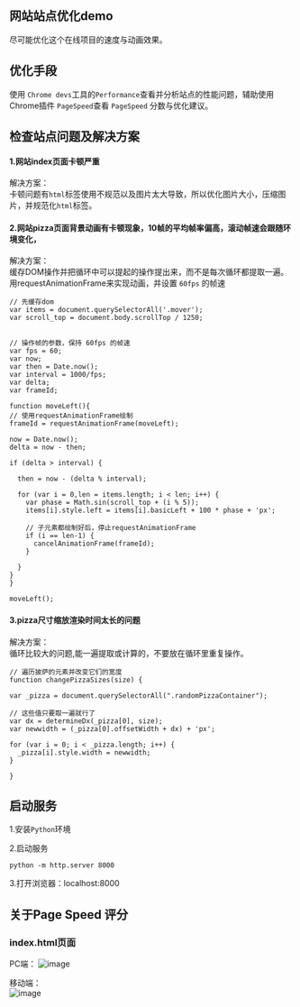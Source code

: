 ## 网站站点优化demo
尽可能优化这个在线项目的速度与动画效果。

## 优化手段
使用 `Chrome devs`工具的`Performance`查看并分析站点的性能问题，辅助使用Chrome插件 `PageSpeed`查看 `PageSpeed` 分数与优化建议。


## 检查站点问题及解决方案
#### 1.网站index页面卡顿严重
解决方案：   
卡顿问题有`html`标签使用不规范以及图片太大导致，所以优化图片大小，压缩图片，并规范化`html`标签。

#### 2.网站pizza页面背景动画有卡顿现象，10帧的平均帧率偏高，滚动帧速会跟随环境变化，
解决方案：   
缓存DOM操作并把循环中可以提起的操作提出来，而不是每次循环都提取一遍。   
用requestAnimationFrame来实现动画，并设置 `60fps` 的帧速

```
// 先缓存dom
var items = document.querySelectorAll('.mover');
var scroll_top = document.body.scrollTop / 1250;


// 操作帧的参数，保持 60fps 的帧速
var fps = 60;
var now;
var then = Date.now();
var interval = 1000/fps;
var delta;
var frameId;

function moveLeft(){
// 使用requestAnimationFrame绘制
frameId = requestAnimationFrame(moveLeft);

now = Date.now();
delta = now - then;

if (delta > interval) {

  then = now - (delta % interval);

  for (var i = 0,len = items.length; i < len; i++) {
    var phase = Math.sin(scroll_top + (i % 5));
    items[i].style.left = items[i].basicLeft + 100 * phase + 'px';

    // 子元素都绘制好后，停止requestAnimationFrame
    if (i == len-1) {
      cancelAnimationFrame(frameId);
    }
    
  }
}
}

moveLeft();

```

#### 3.pizza尺寸缩放渲染时间太长的问题
解决方案：   
循环比较大的问题,能一遍提取或计算的，不要放在循环里重复操作。

```
// 遍历披萨的元素并改变它们的宽度
function changePizzaSizes(size) {

var _pizza = document.querySelectorAll(".randomPizzaContainer");

// 这些值只要取一遍就行了
var dx = determineDx(_pizza[0], size);
var newwidth = (_pizza[0].offsetWidth + dx) + 'px';  

for (var i = 0; i < _pizza.length; i++) {
  _pizza[i].style.width = newwidth;       
}

}
```



   
## 启动服务

1.安装`Python`环境

2.启动服务
```
python -m http.server 8000

```
3.打开浏览器：localhost:8000


## 关于Page Speed 评分
### index.html页面   
PC端：
![image](https://picabstract-preview-ftn.weiyun.com:8443/ftn_pic_abs_v2/5d7743c99775085bdf391a64651be4a2a23fe9db48faf959b2a037378e36164e0ba593bbeafda0fd26b6023cbbbcc128?pictype=scale&from=30113&version=2.0.0.2&uin=943339564&fname=20170520002002.png&size=1024)

移动端：  
![image](https://picabstract-preview-ftn.weiyun.com:8443/ftn_pic_abs_v2/0e0003a38c42f6d422a2aa18a0ddb8deb107cc317c59611f164706ca014242c28db07619063b5c9d55abaca49605d7eb?pictype=scale&from=30113&version=2.0.0.2&uin=943339564&fname=20170520002244.png&size=1024)

 

